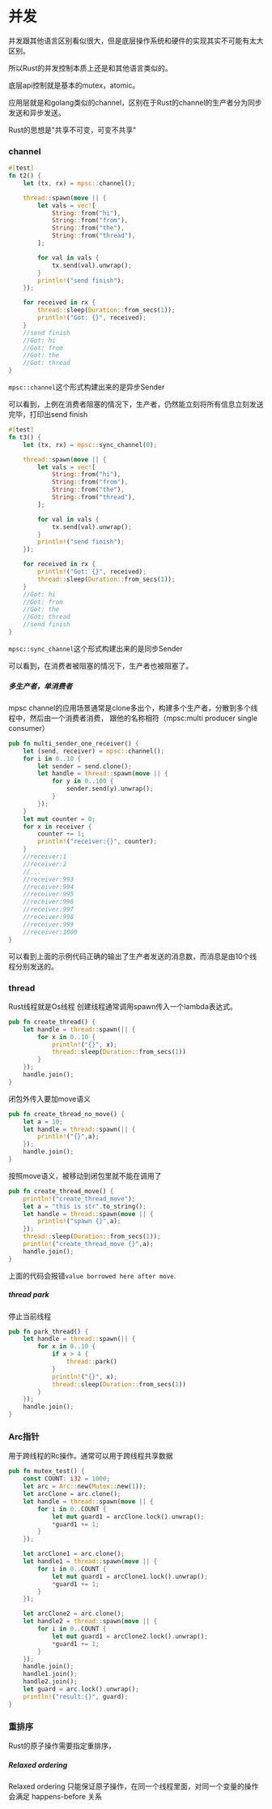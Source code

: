 # 并发
并发跟其他语言区别看似很大，但是底层操作系统和硬件的实现其实不可能有太大区别。

所以Rust的并发控制本质上还是和其他语言类似的。

底层api控制就是基本的mutex，atomic。

应用层就是和golang类似的channel，区别在于Rust的channel的生产者分为同步发送和异步发送。

Rust的思想是"共享不可变，可变不共享"

### channel
```rust
#[test]
fn t2() {
    let (tx, rx) = mpsc::channel();

    thread::spawn(move || {
        let vals = vec![
            String::from("hi"),
            String::from("from"),
            String::from("the"),
            String::from("thread"),
        ];

        for val in vals {
            tx.send(val).unwrap();
        }
        println!("send finish");
    });

    for received in rx {
        thread::sleep(Duration::from_secs(1));
        println!("Got: {}", received);
    }
    //send finish
    //Got: hi
    //Got: from
    //Got: the
    //Got: thread
}

```
`mpsc::channel`这个形式构建出来的是异步Sender

可以看到，上例在消费者阻塞的情况下，生产者，仍然能立刻将所有信息立刻发送完毕，打印出send finish

```rust
#[test]
fn t3() {
    let (tx, rx) = mpsc::sync_channel(0);

    thread::spawn(move || {
        let vals = vec![
            String::from("hi"),
            String::from("from"),
            String::from("the"),
            String::from("thread"),
        ];

        for val in vals {
            tx.send(val).unwrap();
        }
        println!("send finish");
    });

    for received in rx {
        println!("Got: {}", received);
        thread::sleep(Duration::from_secs(1));
    }
    //Got: hi
    //Got: from
    //Got: the
    //Got: thread
    //send finish
}
```
`mpsc::sync_channel`这个形式构建出来的是同步Sender

可以看到，在消费者被阻塞的情况下，生产者也被阻塞了。

##### 多生产者，单消费者
mpsc channel的应用场景通常是clone多出个，构建多个生产者，分散到多个线程中，然后由一个消费者消费，
跟他的名称相符（mpsc:multi producer single consumer）
```rust
pub fn multi_sender_one_receiver() {
    let (send, receiver) = mpsc::channel();
    for i in 0..10 {
        let sender = send.clone();
        let handle = thread::spawn(move || {
            for y in 0..100 {
                sender.send(y).unwrap();
            }
        });
    }
    let mut counter = 0;
    for x in receiver {
        counter += 1;
        println!("receiver:{}", counter);
    }
    //receiver:1
    //receiver:2
    //...
    //receiver:993
    //receiver:994
    //receiver:995
    //receiver:996
    //receiver:997
    //receiver:998
    //receiver:999
    //receiver:1000
}

```
可以看到上面的示例代码正确的输出了生产者发送的消息数，而消息是由10个线程分别发送的。

### thread
Rust线程就是Os线程
创建线程通常调用spawn传入一个lambda表达式。
```rust
pub fn create_thread() {
    let handle = thread::spawn(|| {
        for x in 0..10 {
            println!("{}", x);
            thread::sleep(Duration::from_secs(1))
        }
    });
    handle.join();
}
```
闭包外传入要加move语义
```rust
pub fn create_thread_no_move() {
    let a = 10;
    let handle = thread::spawn(|| {
        println!("{}",a);
    });
    handle.join();
}
```
按照move语义，被移动到闭包里就不能在调用了
```rust
pub fn create_thread_move() {
    println!("create_thread_move");
    let a = "this is str".to_string();
    let handle = thread::spawn(move || {
        println!("spawn {}",a);
    });
    thread::sleep(Duration::from_secs(1));
    println!("create_thread_move {}",a);
    handle.join();
}
```
上面的代码会报错`value borrowed here after move`.
##### thread park
停止当前线程
```rust
pub fn park_thread() {
    let handle = thread::spawn(|| {
        for x in 0..10 {
            if x > 4 {
                thread::park()
            }
            println!("{}", x);
            thread::sleep(Duration::from_secs(1))
        }
    });
    handle.join();
}
```

### Arc指针
用于跨线程的Rc操作。通常可以用于跨线程共享数据

```rust
pub fn mutex_test() {
    const COUNT: i32 = 1000;
    let arc = Arc::new(Mutex::new(1));
    let arcClone = arc.clone();
    let handle = thread::spawn(move || {
        for i in 0..COUNT {
            let mut guard1 = arcClone.lock().unwrap();
            *guard1 += 1;
        }
    });

    let arcClone1 = arc.clone();
    let handle1 = thread::spawn(move || {
        for i in 0..COUNT {
            let mut guard1 = arcClone1.lock().unwrap();
            *guard1 += 1;
        }
    });

    let arcClone2 = arc.clone();
    let handle2 = thread::spawn(move || {
        for i in 0..COUNT {
            let mut guard1 = arcClone2.lock().unwrap();
            *guard1 += 1;
        }
    });
    handle.join();
    handle1.join();
    handle2.join();
    let guard = arc.lock().unwrap();
    println!("result:{}", guard);
}
```

### 重排序
Rust的原子操作需要指定重排序，
##### Relaxed ordering 
Relaxed ordering 只能保证原子操作，在同一个线程里面，对同一个变量的操作会满足 happens-before 关系